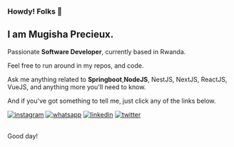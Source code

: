 ### Howdy! Folks 👋

I am Mugisha Precieux.
----------------------

Passionate **Software Developer**, currently based in Rwanda.

Feel free to run around in my repos, and code.

Ask me anything related to **Springboot**,**NodeJS**, NestJS, NextJS, ReactJS, VueJS, and anything more you'll need to know.

And if you've got something to tell me, just click any of the links below.
<div>
  <a href="https://www.instagram.com/precieux_64"><img src="https://user-images.githubusercontent.com/65293976/185198234-42fa10a5-826e-42d3-80d1-bbad7e550b7a.png" alt="instagram"></a>
  <a href="https://wa.me/250782307144"><img src="https://user-images.githubusercontent.com/65293976/185197546-c864739e-59d8-4386-94dc-28d447ffe8e1.png" alt="whatsapp"></a>
<a href="https://www.linkedin.com/in/mugisha-precieux-410336227/"><img src="https://user-images.githubusercontent.com/65293976/185198767-0de8862e-2621-471a-816b-141feb9f775f.png" alt="linkedin"></a>
  <a href="https://twitter.com/Pre_mugisha"><img src="https://user-images.githubusercontent.com/65293976/185200780-6b8f52bc-e652-4790-9b6e-adc011453f9a.png" alt="twitter"></a>
</div>

<br>

Good day!
